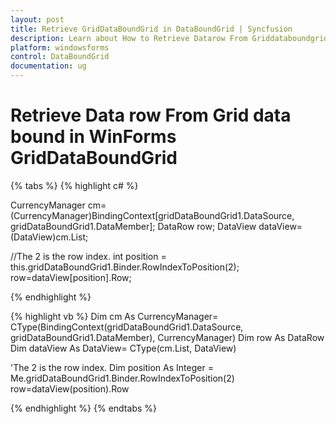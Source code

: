```yaml
---
layout: post
title: Retrieve GridDataBoundGrid in DataBoundGrid | Syncfusion
description: Learn about How to Retrieve Datarow From Griddataboundgrid with Rowindex support in Syncfusion Windows Forms GridDataBoundGrid(Classic) control and more.
platform: windowsforms
control: DataBoundGrid
documentation: ug
---
```


# Retrieve Data row From Grid data bound in WinForms GridDataBoundGrid

{% tabs %}
{% highlight c# %}

CurrencyManager cm=(CurrencyManager)BindingContext[gridDataBoundGrid1.DataSource, gridDataBoundGrid1.DataMember]; 
DataRow row;
DataView dataView=(DataView)cm.List;

//The 2 is the row index.
int position = this.gridDataBoundGrid1.Binder.RowIndexToPosition(2);
row=dataView[position].Row;

{% endhighlight %}

{% highlight vb %}
Dim cm As CurrencyManager= CType(BindingContext(gridDataBoundGrid1.DataSource, gridDataBoundGrid1.DataMember), CurrencyManager)
Dim row As DataRow
Dim dataView As DataView= CType(cm.List, DataView)

'The 2 is the row index.
Dim position As Integer = Me.gridDataBoundGrid1.Binder.RowIndexToPosition(2)
row=dataView(position).Row

{% endhighlight %}
{% endtabs %}
